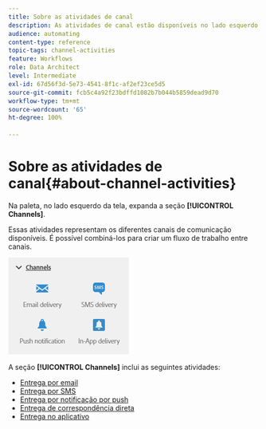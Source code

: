 ```yaml
---
title: Sobre as atividades de canal
description: As atividades de canal estão disponíveis no lado esquerdo da tela.
audience: automating
content-type: reference
topic-tags: channel-activities
feature: Workflows
role: Data Architect
level: Intermediate
exl-id: 67d56f3d-5e73-4541-8f1c-af2ef23ce5d5
source-git-commit: fcb5c4a92f23bdffd1082b7b044b5859dead9d70
workflow-type: tm+mt
source-wordcount: '65'
ht-degree: 100%

---
```


# Sobre as atividades de canal{#about-channel-activities}

Na paleta, no lado esquerdo da tela, expanda a seção **[!UICONTROL Channels]**.

Essas atividades representam os diferentes canais de comunicação disponíveis. É possível combiná-los para criar um fluxo de trabalho entre canais.

![](assets/wkf_channels_activities.png)

A seção **[!UICONTROL Channels]** inclui as seguintes atividades:

* [Entrega por email](../../automating/using/email-delivery.md)
* [Entrega por SMS](../../automating/using/sms-delivery.md)
* [Entrega por notificação por push](../../automating/using/push-notification-delivery.md)
* [Entrega de correspondência direta](../../automating/using/direct-mail-delivery.md)
* [Entrega no aplicativo](../../automating/using/in-app-delivery.md)
